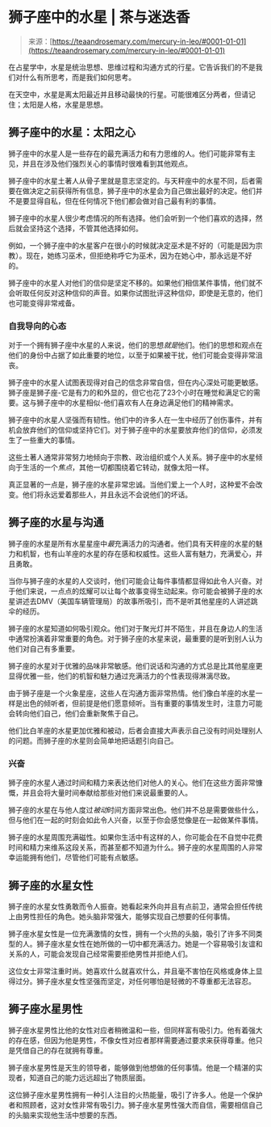 <!--yml

类别：未分类

日期：2024-06-12 18:22:44

-->

# 狮子座中的水星 | 茶与迷迭香

> 来源：[https://teaandrosemary.com/mercury-in-leo/#0001-01-01](https://teaandrosemary.com/mercury-in-leo/#0001-01-01)

在占星学中，水星是统治思想、思维过程和沟通方式的行星。它告诉我们的不是我们对什么有所思考，而是我们如何思考。

在天空中，水星是离太阳最近并且移动最快的行星。可能很难区分两者，但请记住；太阳是人格，水星是思想。

## 狮子座中的水星：太阳之心

狮子座中的水星人是一些存在的最充满活力和有力思维的人。他们可能非常有主见，并且在涉及他们强烈关心的事情时很难看到其他观点。

狮子座中的水星土著人从骨子里就是意志坚定的。与天秤座中的水星不同，后者需要在做决定之前获得所有信息，狮子座中的水星会为自己做出最好的决定。他们并不是要显得自私，但在任何情况下他们都会做对自己最有利的事情。

狮子座中的水星人很少考虑情况的所有选择。他们会听到一个他们喜欢的选择，然后就会坚持这个选择，不管其他选择如何。

例如，一个狮子座中的水星客户在很小的时候就决定巫术是不好的（可能是因为宗教）。现在，她练习巫术，但拒绝称呼它为巫术，因为在她心中，那永远是不好的。

狮子座中的水星人对他们的信仰是坚定不移的。如果他们相信某件事情，他们就不会听取任何反对这种信仰的声音。如果你试图批评这种信仰，即使是无意的，他们也可能变得非常戒备。

### 自我导向的心态

对于一个拥有狮子座中水星的人来说，他们的思想*就是*他们。他们的思想和观点在他们的身份中占据了如此重要的地位，以至于如果被干扰，他们可能会变得非常沮丧。

狮子座中的水星人试图表现得对自己的信念非常自信，但在内心深处可能更敏感。狮子座是狮子座-它是有力的和外显的，但它也花了23个小时在睡觉和满足它的需要。这与狮子座中的水星相似-他们喜欢有人在身边满足他们的精神需求。

狮子座中的水星人坚强而有韧性。他们中的许多人在一生中经历了创伤事件，并有机会放弃他们的信仰或坚持它们。对于狮子座中的水星要放弃他们的信仰，必须发生了一些重大的事情。

这些土著人通常非常努力地倾向于宗教、政治组织或个人关系。狮子座中的水星倾向于生活的一个*焦点*，其他一切都围绕着它转动，就像太阳一样。

真正显著的一点是，狮子座的水星非常忠诚。当他们爱上一个人时，这种爱不会改变。他们将永远爱着那些人，并且永远不会说他们的坏话。

## 狮子座的水星与沟通

狮子座的水星是所有水星星座中*最*充满活力的沟通者。他们具有天秤座的水星的魅力和机智，也有山羊座的水星的存在感和权威性。这些人富有魅力，充满爱心，并且勇敢。

当你与狮子座的水星的人交谈时，他们可能会让每件事情都显得如此令人兴奋。对于他们来说，一点点的炫耀可以让每个故事变得生动起来。你可能会被狮子座的水星讲述去DMV（美国车辆管理局）的故事所吸引，而不是听其他星座的人讲述跳伞的经历。

狮子座的水星知道如何吸引观众。他们对于聚光灯并不陌生，并且在身边人的生活中通常扮演着非常重要的角色。对于狮子座的水星来说，最重要的是听到别人认为他们对自己有多重要。

狮子座的水星对于优雅的品味非常敏感。他们说话和沟通的方式总是比其他星座更显得优雅一些，他们的机智和魅力通过充满活力的个性表现得淋漓尽致。

由于狮子座是一个火象星座，这些人在沟通方面非常热情。他们像白羊座的水星一样是出色的倾听者，但前提是他们愿意倾听。当有重要的事情发生时，注意力可能会转向他们自己，他们会重新聚焦于自己。

他们比白羊座的水星更加优雅和被动，后者会直接大声表示自己没有时间处理别人的问题。而狮子座的水星则会简单地把话题引向自己。

### 兴奋

狮子座的水星人通过时间和精力来表达他们对他人的关心。他们在这些方面非常慷慨，并且会将大量时间奉献给那些对他们来说最重要的人。

狮子座的水星在与他人度过*被动*时间方面非常出色。他们并不总是需要做些什么，但与他们在一起的时刻会如此令人兴奋，以至于你会感觉像是在一起做某件事情。

狮子座的水星周围充满磁性。如果你生活中有这样的人，你可能会在不自觉中花费时间和精力来维系这段关系，而甚至都不知道为什么。狮子座的水星周围的人非常幸运能拥有他们，尽管他们可能有点敏感。

## 狮子座的水星女性

狮子座的水星女性勇敢而令人振奋。她看起来外向并且有点前卫，通常会担任传统上由男性担任的角色。她头脑非常强大，能够实现自己想要的任何事情。

狮子座水星女性是一位充满激情的女性，拥有一个火热的头脑，吸引了许多不同类型的人。狮子座水星女性在她所做的一切中都充满活力。她是一个容易吸引友谊和关系的人，可能会发现自己经常需要拒绝男性并拒绝人们。

这位女士非常注重时尚。她喜欢什么就喜欢什么，并且毫不害怕在风格或身体上显得过分。狮子座水星女性坚强而坚定，对任何哪怕是轻微的不尊重都无法容忍。

## 狮子座水星男性

狮子座水星男性比他的女性对应者稍微温和一些，但同样富有吸引力。他有着强大的存在感，但因为他是男性，不像女性对应者那样需要通过要求来获得尊重。他只是凭借自己的存在就拥有尊重。

狮子座水星男性是天生的领导者，能够做到他想做的任何事情。他是一个精湛的实现者，知道自己的能力远远超出了物质层面。

这位狮子座水星男性拥有一种引人注目的火热能量，吸引了许多人。他是一个保护者和照顾者，这对女性非常有吸引力。狮子座水星男性强大而自信，需要相信自己的头脑来实现他生活中想要的东西。
